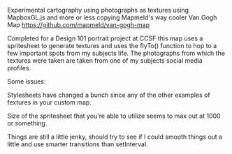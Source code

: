 Experimental cartography using photographs as textures using MapboxGL.js and
more or less copying Mapmeld's way cooler Van Gogh Map
https://github.com/mapmeld/van-gogh-map

Completed for a Design 101 portrait project at CCSF this map uses a spritesheet
to generate textures and uses the flyTo() function to hop to a few important
spots from my subjects life.  The photographs from which the textures were taken
are taken from one of my subjects social media profiles.


Some issues:

Stylesheets have changed a bunch since any of the other examples of fextures in
your custom map.

Size of the spritesheet that you're able to utilize seems to max out at 1000 or
something.

Things are still a little jenky, should try to see if I could smooth things out
a little and use smarter transitions than setInterval.


